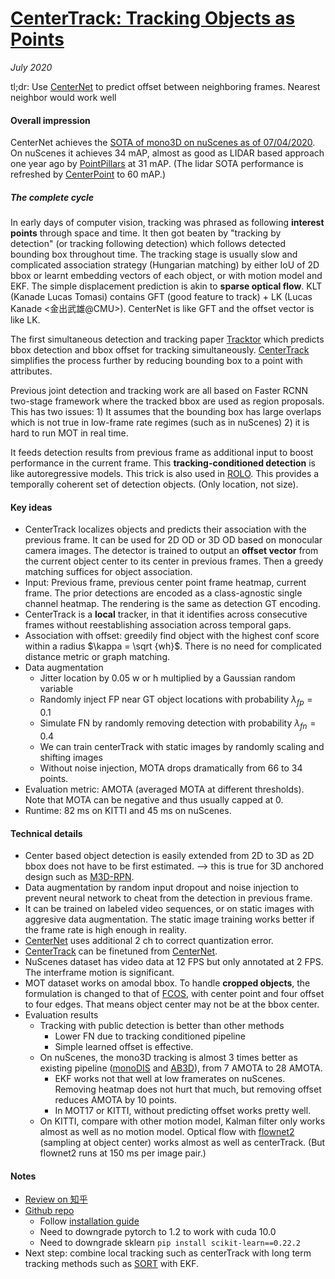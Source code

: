 # [CenterTrack: Tracking Objects as Points](https://arxiv.org/abs/2004.01177)

_July 2020_

tl;dr: Use [CenterNet](centernet.md) to predict offset between neighboring frames. Nearest neighbor would work well 

#### Overall impression
CenterNet achieves the [SOTA of mono3D on nuScenes as of 07/04/2020](https://www.nuscenes.org/object-detection?externalData=all&mapData=all&modalities=Camera). On nuScenes it achieves 34 mAP, almost as good as LIDAR based approach one year ago by [PointPillars](pointpillars.md) at 31 mAP. (The lidar SOTA performance is refreshed by [CenterPoint](centerpoint.md) to 60 mAP.)


##### The complete cycle
In early days of computer vision, tracking was phrased as following **interest points** through space and time. It then got beaten by "tracking by detection" (or tracking following detection) which follows detected bounding box throughout time. The tracking stage is usually slow and complicated association strategy (Hungarian matching) by either IoU of 2D bbox or learnt embedding vectors of each object, or with motion model and EKF. The simple displacement prediction is akin to **sparse optical flow**. KLT (Kanade Lucas Tomasi) contains GFT (good feature to track) + LK (Lucas Kanade <金出武雄@CMU>). CenterNet is like GFT and the offset vector is like LK.

The first simultaneous detection and tracking paper [Tracktor](tracktor.md) which predicts bbox detection and bbox offset for tracking simultaneously. [CenterTrack](centertrack.md) simplifies the process further by reducing bounding box to a point with attributes. 

Previous joint detection and tracking work are all based on Faster RCNN two-stage framework where the tracked bbox are used as region proposals. This has two issues: 1) It assumes that the bounding box has large overlaps which is not true in low-frame rate regimes (such as in nuScenes) 2) it is hard to run MOT in real time. 

It feeds detection results from previous frame as additional input to boost performance in the current frame. This **tracking-conditioned detection** is like autoregressive models. This trick is also used in [ROLO](rolo.md). This provides a temporally coherent set of detection objects. (Only location, not size). 

#### Key ideas
- CenterTrack localizes objects and predicts their association with the previous frame. It can be used for 2D OD or 3D OD based on monocular camera images. The detector is trained to output an **offset vector** from the current object center to its center in previous frames. Then a greedy matching suffices for object association. 
- Input: Previous frame, previous center point frame heatmap, current frame. The prior detections are encoded as a class-agnostic single channel heatmap. The rendering is the same as detection GT encoding.
- CenterTrack is a **local** tracker, in that it identifies across consecutive frames without reestablishing association across temporal gaps. 
- Association with offset: greedily find object with the highest conf score within a radius $\kappa = \sqrt {wh}$. There is no need for complicated distance metric or graph matching.
- Data augmentation
	- Jitter location by 0.05 w or h multiplied by a Gaussian random variable
	- Randomly inject FP near GT object locations with probability $\lambda_{fp} = 0.1$
	- Simulate FN by randomly removing detection with probability $\lambda_{fn} = 0.4$
	- We can train centerTrack with static images by randomly scaling and shifting images
	- Without noise injection, MOTA drops dramatically from 66 to 34 points.
- Evaluation metric: AMOTA (averaged MOTA at different thresholds). Note that MOTA can be negative and thus usually capped at 0.
- Runtime: 82 ms on KITTI and 45 ms on nuScenes.

#### Technical details
- Center based object detection is easily extended from 2D to 3D as 2D bbox does not have to be first estimated. --> this is true for 3D anchored design such as [M3D-RPN](m3d_rpn.md).
- Data augmentation by random input dropout and noise injection to prevent neural network to cheat from the detection in previous frame. 
- It can be trained on labeled video sequences, or on static images with aggresive data augmentation. The static image training works better if the frame rate is high enough in reality.
- [CenterNet](centernet.md) uses additional 2 ch to correct quantization error. 
- [CenterTrack](centertrack.md) can be finetuned from [CenterNet](centernet.md).
- NuScenes dataset has video data at 12 FPS but only annotated at 2 FPS. The interframe motion is significant.
- MOT dataset works on amodal bbox. To handle **cropped objects**, the formulation is changed to that of [FCOS](fcos.md), with center point and four offset to four edges. That means object center may not be at the bbox center.
- Evaluation results
	- Tracking with public detection is better than other methods
		- Lower FN due to tracking conditioned pipeline
		- Simple learned offset is effective.
	- On nuScenes, the mono3D tracking is almost 3 times better as existing pipeline ([monoDIS](monodis.md) and [AB3D](ab3d.md)), from 7 AMOTA to 28 AMOTA.
		- EKF works not that well at low framerates on nuScenes. Removing heatmap does not hurt that much, but removing offset reduces AMOTA by 10 points. 
		- In MOT17 or KITTI, without predicting offset works pretty well. 
	- On KITTI, compare with other motion model, Kalman filter only works almost as well as no motion model. Optical flow with [flownet2](flownet2.md) (sampling at object center) works almost as well as centerTrack. (But flownet2 runs at 150 ms per image pair.)



#### Notes
- [Review on 知乎](https://zhuanlan.zhihu.com/p/125395219)
- [Github repo](https://github.com/xingyizhou/CenterTrack)
	- Follow [installation guide](https://github.com/xingyizhou/CenterTrack/blob/master/readme/INSTALL.md)
	- Need to downgrade pytorch to 1.2 to work with cuda 10.0
	- Need to downgrade sklearn `pip install scikit-learn==0.22.2`
- Next step: combine local tracking such as centerTrack with long term tracking methods such as [SORT](sort.md) with EKF.


